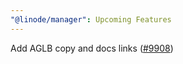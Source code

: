 ```yaml
---
"@linode/manager": Upcoming Features
---
```


Add AGLB copy and docs links ([#9908](https://github.com/linode/manager/pull/9908))
